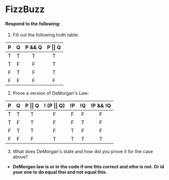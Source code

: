 # FizzBuzz
#### Respond to the following:

1. Fill out the following truth table:

| P  | Q  | P && Q | P \|\| Q |
|:--:|:--:|:------:|:--------:|
| T  | T  |   T     |    T      |
| T  | F  |   F     |    T      |
| F  | T  |   F     |    T      |
| F  | F  |   F     |    F      |


2. Prove a version of DeMorgan's Law:

| P  | Q  | P \|\| Q | ! (P \|\| Q) | !P | !Q | !P && !Q |
|:--:|:--:|:--------:|:------------:|:--:|:--:|:--------:|
| T  | T  |    T     |      F       | F  | F  |   F       |
| T  | F  |    T     |      F       | F  | T  |   F       |
| F  | T  |    T     |      F       | T  | F  |   F       |
| F  | F  |    F     |      T       | T  | T  |   T       |

3. What does DeMorgan's state and how did you prove it for the case above?
  * **DeMorgan law is or in the code if one this correct and othe is not. Or id your one to do equal thsi and not equal this.**
